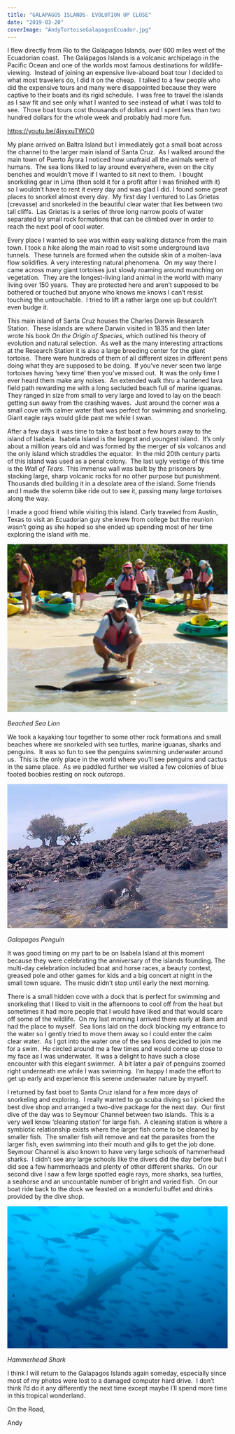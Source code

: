 ```yaml
---
title: "GALAPAGOS ISLANDS- EVOLUTION UP CLOSE"
date: "2019-03-20"
coverImage: "AndyTortoiseGalapagosEcuador.jpg"
---
```


I flew directly from Rio to the Galápagos Islands, over 600 miles west of the Ecuadorian coast.  The Galápagos Islands is a volcanic archipelago in the Pacific Ocean and one of the worlds most famous destinations for wildlife-viewing.  Instead of joining an expensive live-aboard boat tour I decided to what most travelers do, I did it on the cheap.  I talked to a few people who did the expensive tours and many were disappointed because they were captive to their boats and its rigid schedule.  I was free to travel the islands as I saw fit and see only what I wanted to see instead of what I was told to see.  Those boat tours cost thousands of dollars and I spent less than two hundred dollars for the whole week and probably had more fun.

https://youtu.be/4jsyxuTWlC0

My plane arrived on Baltra Island but I immediately got a small boat across the channel to the larger main island of Santa Cruz.  As I walked around the main town of Puerto Ayora I noticed how unafraid all the animals were of humans.  The sea lions liked to lay around everywhere, even on the city benches and wouldn’t move if I wanted to sit next to them.  I bought snorkeling gear in Lima (then sold it for a profit after I was finished with it) so I wouldn’t have to rent it every day and was glad I did. I found some great places to snorkel almost every day.  My first day I ventured to Las Grietas (crevasse) and snorkeled in the beautiful clear water that lies between two tall cliffs.  Las Grietas is a series of three long narrow pools of water separated by small rock formations that can be climbed over in order to reach the next pool of cool water.

Every place I wanted to see was within easy walking distance from the main town. I took a hike along the main road to visit some underground lava tunnels.  These tunnels are formed when the outside skin of a molten-lava flow solidifies. A very interesting natural phenomena.  On my way there I came across many giant tortoises just slowly roaming around munching on vegetation.  They are the longest-living land animal in the world with many living over 150 years.  They are protected here and aren’t supposed to be bothered or touched but anyone who knows me knows I can’t resist touching the untouchable.  I tried to lift a rather large one up but couldn’t even budge it.

This main island of Santa Cruz houses the Charles Darwin Research Station.  These islands are where Darwin visited in 1835 and then later wrote his book _On the Origin of Species_, which outlined his theory of evolution and natural selection.  As well as the many interesting attractions at the Research Station it is also a large breeding center for the giant tortoise.  There were hundreds of them of all different sizes in different pens doing what they are supposed to be doing.  If you’ve never seen two large tortoises having ‘sexy time’ then you’ve missed out.  It was the only time I ever heard them make any noises.  An extended walk thru a hardened lava field path rewarding me with a long secluded beach full of marine iguanas.  They ranged in size from small to very large and loved to lay on the beach getting sun away from the crashing waves.  Just around the corner was a small cove with calmer water that was perfect for swimming and snorkeling. Giant eagle rays would glide past me while I swan.

After a few days it was time to take a fast boat a few hours away to the island of Isabela.  Isabela Island is the largest and youngest island.  It’s only about a million years old and was formed by the merger of six volcanos and the only island which straddles the equator.  In the mid 20th century parts of this island was used as a penal colony.  The last ugly vestige of this time is the _Wall of Tears_. This immense wall was built by the prisoners by stacking large, sharp volcanic rocks for no other purpose but punishment.  Thousands died building it in a desolate area of the island. Some friends and I made the solemn bike ride out to see it, passing many large tortoises along the way.

I made a good friend while visiting this island. Carly traveled from Austin, Texas to visit an Ecuadorian guy she knew from college but the reunion wasn’t going as she hoped so she ended up spending most of her time exploring the island with me.

![](images/DSCN1794-1-1024x778.jpg)

_Beached Sea Lion_

We took a kayaking tour together to some other rock formations and small beaches where we snorkeled with sea turtles, marine iguanas, sharks and penguins.  It was so fun to see the penguins swimming underwater around us.  This is the only place in the world where you’ll see penguins and cactus in the same place.  As we paddled further we visited a few colonies of blue footed boobies resting on rock outcrops.

![](images/Screen-Shot-2020-06-15-at-12.30.04-PM.png)

_Galapagos Penguin_

It was good timing on my part to be on Isabela Island at this moment because they were celebrating the anniversary of the islands founding. The multi-day celebration included boat and horse races, a beauty contest, greased pole and other games for kids and a big concert at night in the small town square.  The music didn’t stop until early the next morning.

There is a small hidden cove with a dock that is perfect for swimming and snorkeling that I liked to visit in the afternoons to cool off from the heat but sometimes it had more people that I would have liked and that would scare off some of the wildlife.  On my last morning I arrived there early at 8am and had the place to myself.  Sea lions laid on the dock blocking my entrance to the water so I gently tried to move them away so I could enter the calm clear water.  As I got into the water one of the sea lions decided to join me for a swim.  He circled around me a few times and would come up close to my face as I was underwater.  It was a delight to have such a close encounter with this elegant swimmer.  A bit later a pair of penguins zoomed right underneath me while I was swimming.  I’m happy I made the effort to get up early and experience this serene underwater nature by myself.

I returned by fast boat to Santa Cruz island for a few more days of snorkeling and exploring.  I really wanted to go scuba diving so I picked the best dive shop and arranged a two-dive package for the next day.  Our first dive of the day was to Seymour Channel between two islands.  This is a very well know ‘cleaning station’ for large fish.  A cleaning station is where a symbiotic relationship exists where the larger fish come to be cleaned by smaller fish.  The smaller fish will remove and eat the parasites from the larger fish, even swimming into their mouth and gills to get the job done.  Seymour Channel is also known to have very large schools of hammerhead sharks.  I didn’t see any large schools like the divers did the day before but I did see a few hammerheads and plenty of other different sharks.  On our second dive I saw a few large spotted eagle rays, more sharks, sea turtles, a seahorse and an uncountable number of bright and varied fish.  On our boat ride back to the dock we feasted on a wonderful buffet and drinks provided by the dive shop.

![](images/P3200519-scaled-e1592309074491-1024x658.jpg)

_Hammerhead Shark_

I think I will return to the Galapagos Islands again someday, especially since most of my photos were lost to a damaged computer hard drive.  I don’t think I’d do it any differently the next time except maybe I’ll spend more time in this tropical wonderland.

On the Road,

Andy

